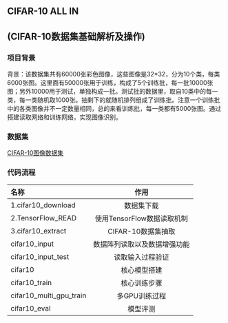 ## CIFAR-10 ALL IN
## (CIFAR-10数据集基础解析及操作)

### 项目背景
背景：该数据集共有60000张彩色图像，这些图像是32*32，分为10个类，每类6000张图。这里面有50000张用于训练，构成了5个训练批，每一批10000张图；另外10000用于测试，单独构成一批。测试批的数据里，取自10类中的每一类，每一类随机取1000张。抽剩下的就随机排列组成了训练批。注意一个训练批中的各类图像并不一定数量相同，总的来看训练批，每一类都有5000张图。通过搭建读取网络和训练网络，实现图像识别。

### 数据集
[CIFAR-10图像数据集](http://www.cs.toronto.edu/~kriz/cifar.html)

### 代码流程
|名称|作用|
|:-------------|:-------------:|
|1.cifar10_download|数据集下载|
|2.TensorFlow_READ|使用TensorFlow数据读取机制|
|3.cifar10_extract|CIFAR-10数据集抽取|
|cifar10_input|数据阵列读取以及数据增强功能|
|cifar10_input_test|读取输入过程验证|
|cifar10|核心模型搭建|
|cifar10_train|核心训练步骤|
|cifar10_multi_gpu_train|多GPU训练过程|
|cifar10_eval|模型评测|
